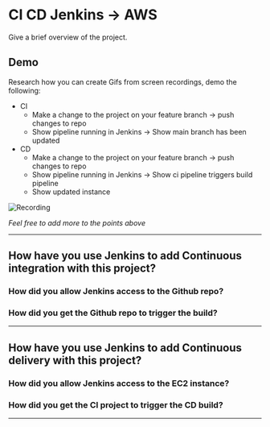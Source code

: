 # CI CD Jenkins -> AWS

Give a brief overview of the project.

## Demo

Research how you can create Gifs from screen recordings, demo the following:

- CI
  - Make a change to the project on your feature branch -> push changes to repo
  - Show pipeline running in Jenkins -> Show main branch has been updated
- CD
  - Make a change to the project on your feature branch -> push changes to repo
  - Show pipeline running in Jenkins -> Show ci pipeline triggers build pipeline
  - Show updated instance

![Recording](Recording.gif)

_Feel free to add more to the points above_

---

## How have you use Jenkins to add Continuous integration with this project?

### How did you allow Jenkins access to the Github repo?

### How did you get the Github repo to trigger the build?

---

## How have you use Jenkins to add Continuous delivery with this project?

### How did you allow Jenkins access to the EC2 instance?

### How did you get the CI project to trigger the CD build?

---

[def]: Recording.gif
